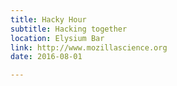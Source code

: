 ```yaml
---
title: Hacky Hour
subtitle: Hacking together
location: Elysium Bar
link: http://www.mozillascience.org
date: 2016-08-01

---
```


